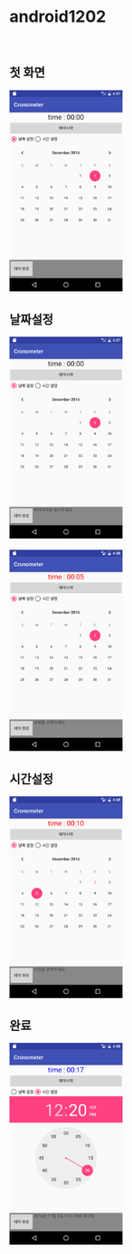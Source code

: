 # android1202
<br>
<h2>첫 화면</h2>
<img src = 'https://github.com/inhatc/android1202/blob/master/app/pics/Screenshot_1480662475.png?raw=true' width = 200>
<br>
<h2>날짜설정</h2>
<img src = 'https://github.com/inhatc/android1202/blob/master/app/pics/Screenshot_1480662481.png?raw=true' width = 200>
<br>
<br>
<img src = 'https://github.com/inhatc/android1202/blob/master/app/pics/Screenshot_1480662509.png?raw=true' width = 200>
<br>
<h2>시간설정 </h2>
<img src = 'https://github.com/inhatc/android1202/blob/master/app/pics/Screenshot_1480662514.png?raw=true' width = 200>
<br>
<h2>완료</h2>
<img src = 'https://github.com/inhatc/android1202/blob/master/app/pics/Screenshot_1480662525.png?raw=true' width = 200>
